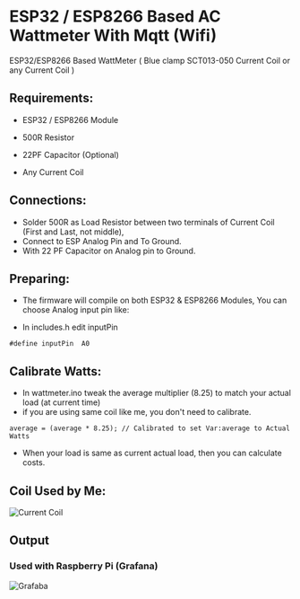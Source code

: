 # ESP32 / ESP8266 Based AC Wattmeter With Mqtt (Wifi)
ESP32/ESP8266 Based WattMeter ( Blue clamp SCT013-050 Current Coil or any Current Coil )  

## Requirements:
- ESP32 / ESP8266 Module
- 500R Resistor
- 22PF Capacitor (Optional)

- Any Current Coil

## Connections:
- Solder 500R as Load Resistor between two terminals of Current Coil (First and Last, not middle), 
- Connect to ESP Analog Pin and To Ground.
- With 22 PF Capacitor on Analog pin to Ground.

## Preparing:
- The firmware will compile on both ESP32 & ESP8266 Modules, You can choose Analog input pin like:

- In includes.h edit inputPin 
```
#define inputPin  A0
```

## Calibrate Watts:
- In wattmeter.ino tweak the average multiplier (8.25) to match your actual load (at current time)
- if you are using same coil like me, you don't need to calibrate.
```
average = (average * 8.25); // Calibrated to set Var:average to Actual Watts
```

- When your load is same as current actual load, then you can calculate costs.


## Coil Used by Me:

![Current Coil](https://i.ibb.co/SrZK2KD/coil.jpg)

## Output

### Used with Raspberry Pi (Grafana)

![Grafaba](https://i.ibb.co/bJGrxrj/coil.jpg)

